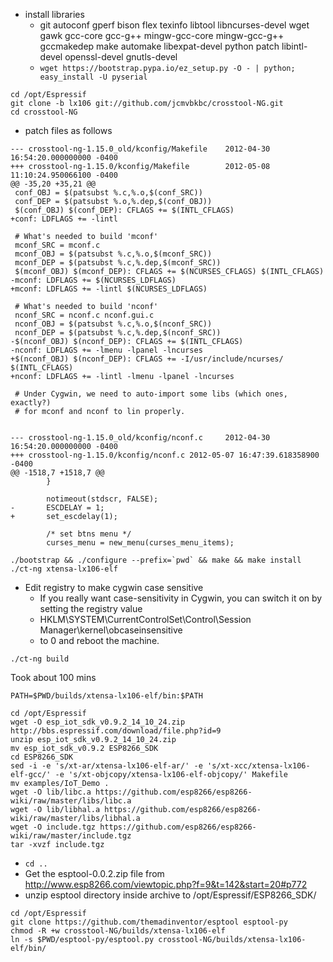 * install libraries
  * git autoconf gperf bison flex texinfo libtool libncurses-devel wget gawk gcc-core gcc-g++ mingw-gcc-core mingw-gcc-g++ gccmakedep make automake libexpat-devel python patch libintl-devel openssl-devel gnutls-devel
  * `wget https://bootstrap.pypa.io/ez_setup.py -O - | python; easy_install -U pyserial`

```
cd /opt/Espressif
git clone -b lx106 git://github.com/jcmvbkbc/crosstool-NG.git 
cd crosstool-NG
```

* patch files as follows
```
--- crosstool-ng-1.15.0_old/kconfig/Makefile    2012-04-30 16:54:20.000000000 -0400
+++ crosstool-ng-1.15.0/kconfig/Makefile        2012-05-08 11:10:24.950066100 -0400
@@ -35,20 +35,21 @@
 conf_OBJ = $(patsubst %.c,%.o,$(conf_SRC))
 conf_DEP = $(patsubst %.o,%.dep,$(conf_OBJ))
 $(conf_OBJ) $(conf_DEP): CFLAGS += $(INTL_CFLAGS)
+conf: LDFLAGS += -lintl

 # What's needed to build 'mconf'
 mconf_SRC = mconf.c
 mconf_OBJ = $(patsubst %.c,%.o,$(mconf_SRC))
 mconf_DEP = $(patsubst %.c,%.dep,$(mconf_SRC))
 $(mconf_OBJ) $(mconf_DEP): CFLAGS += $(NCURSES_CFLAGS) $(INTL_CFLAGS)
-mconf: LDFLAGS += $(NCURSES_LDFLAGS)
+mconf: LDFLAGS += -lintl $(NCURSES_LDFLAGS)

 # What's needed to build 'nconf'
 nconf_SRC = nconf.c nconf.gui.c
 nconf_OBJ = $(patsubst %.c,%.o,$(nconf_SRC))
 nconf_DEP = $(patsubst %.c,%.dep,$(nconf_SRC))
-$(nconf_OBJ) $(nconf_DEP): CFLAGS += $(INTL_CFLAGS)
-nconf: LDFLAGS += -lmenu -lpanel -lncurses
+$(nconf_OBJ) $(nconf_DEP): CFLAGS += -I/usr/include/ncurses/ $(INTL_CFLAGS)
+nconf: LDFLAGS += -lintl -lmenu -lpanel -lncurses

 # Under Cygwin, we need to auto-import some libs (which ones, exactly?)
 # for mconf and nconf to lin properly.


--- crosstool-ng-1.15.0_old/kconfig/nconf.c     2012-04-30 16:54:20.000000000 -0400
+++ crosstool-ng-1.15.0/kconfig/nconf.c 2012-05-07 16:47:39.618358900 -0400
@@ -1518,7 +1518,7 @@
        }

        notimeout(stdscr, FALSE);
-       ESCDELAY = 1;
+       set_escdelay(1);

        /* set btns menu */
        curses_menu = new_menu(curses_menu_items);
```

```
./bootstrap && ./configure --prefix=`pwd` && make && make install
./ct-ng xtensa-lx106-elf
```

* Edit registry to make cygwin case sensitive
  * If you really want case-sensitivity in Cygwin, you can switch it on by setting the registry value
  * HKLM\SYSTEM\CurrentControlSet\Control\Session Manager\kernel\obcaseinsensitive
  * to 0 and reboot the machine.

`./ct-ng build`

Took about 100 mins

`PATH=$PWD/builds/xtensa-lx106-elf/bin:$PATH`


```
cd /opt/Espressif
wget -O esp_iot_sdk_v0.9.2_14_10_24.zip http://bbs.espressif.com/download/file.php?id=9
unzip esp_iot_sdk_v0.9.2_14_10_24.zip
mv esp_iot_sdk_v0.9.2 ESP8266_SDK
cd ESP8266_SDK
sed -i -e 's/xt-ar/xtensa-lx106-elf-ar/' -e 's/xt-xcc/xtensa-lx106-elf-gcc/' -e 's/xt-objcopy/xtensa-lx106-elf-objcopy/' Makefile
mv examples/IoT_Demo .
wget -O lib/libc.a https://github.com/esp8266/esp8266-wiki/raw/master/libs/libc.a
wget -O lib/libhal.a https://github.com/esp8266/esp8266-wiki/raw/master/libs/libhal.a
wget -O include.tgz https://github.com/esp8266/esp8266-wiki/raw/master/include.tgz
tar -xvzf include.tgz
```

* `cd ..`
* Get the esptool-0.0.2.zip file from http://www.esp8266.com/viewtopic.php?f=9&t=142&start=20#p772
* unzip esptool directory inside archive to /opt/Espressif/ESP8266_SDK/
```
cd /opt/Espressif
git clone https://github.com/themadinventor/esptool esptool-py
chmod -R +w crosstool-NG/builds/xtensa-lx106-elf
ln -s $PWD/esptool-py/esptool.py crosstool-NG/builds/xtensa-lx106-elf/bin/
```
